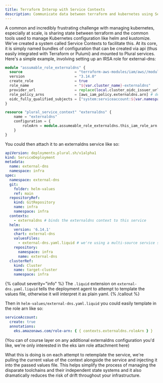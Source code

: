 ```yaml
---
title: Terraform Interop with Service Contexts
description: Communicate data between terraform and kubernetes using Service Contexts
---
```


A common and incredibly frustrating challenge with managing kubernetes, especially at scale, is sharing state between terraform and the common tools used to manage Kubernetes configuration like helm and kustomize. We've created a system called Service Contexts to facilitate this. At its core, it is simply named bundles of configuration that can be created via api (thus easily integrated with Terraform or Pulumi) and mounted to Plural services. Here's a simple example, involving setting up an IRSA role for external-dns:

```tf
module "assumable_role_externaldns" {
  source                        = "terraform-aws-modules/iam/aws//modules/iam-assumable-role-with-oidc"
  version                       = "3.14.0"
  create_role                   = true
  role_name                     = "${var.cluster_name}-externaldns"
  provider_url                  = replace(local.cluster_oidc_issuer_url, "https://", "")
  role_policy_arns              = [aws_iam_policy.externaldns.arn] # defined elsewhere
  oidc_fully_qualified_subjects = ["system:serviceaccount:${var.namespace}:${var.externaldns_serviceaccount}"]
}

resource "plural_service_context" "externaldns" {
    name = "externaldns"
    configuration = {
        roleArn = module.assumeable_role_externaldns.this_iam_role_arn
    }
}
```

You could then attach it to an externaldns service like so:

```yaml
apiVersion: deployments.plural.sh/v1alpha1
kind: ServiceDeployment
metadata:
  name: external-dns
  namespace: infra
spec:
  namespace: external-dns
  git:
    folder: helm-values
    ref: main
  repositoryRef:
    kind: GitRepository
    name: infra
    namespace: infra
  contexts:
    - externaldns # binds the externaldns context to this service
  helm:
    version: '6.14.1'
    chart: external-dns
    valuesFiles:
      - external-dns.yaml.liquid # we're using a multi-source service sourcing this values file from `helm-values/external-dns.yaml.liquid` in the infra repo above
    repository:
      namespace: infra
      name: external-dns
  clusterRef:
    kind: Cluster
    name: target-cluster
    namespace: infra
```

{% callout severity="info" %}
The `.liquid` extension on `external-dns.yaml.liquid` tells the deployment agent to attempt to template the values file, otherwise it will interpret it as plain yaml.
{% /callout %}

Then in `helm-values/external-dns.yaml.liquid` you could easily template in the role arn like so:

```yaml
serviceAccount:
  create: true
  annotations:
    eks.amazonaws.com/role-arn: { { contexts.externaldns.roleArn } }
```

(You can of course layer on any additional externaldns configuration you'd like, we're only interested in the eks iam role attachment here)

What this is doing is on each attempt to retemplate the service, we're pulling the current value of the context alongside the service and injecting it into the passed values file. This helps simplify the process of managing the disparate toolchains and their independent state systems and it also dramatically reduces the risk of drift throughout your infrastructure.
